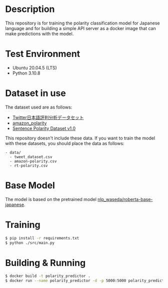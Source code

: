 # Description
This repository is for training the polarity classification model for Japanese language and for building a simple API server as a docker image that can make predictions with the model.

# Test Environment
- Ubuntu 20.04.5 (LTS)
- Python 3.10.8

# Dataset in use
The dataset used are as follows:

- [Twitter日本語評判分析データセット](https://www.db.info.gifu-u.ac.jp/sentiment_analysis/)
- [amazon_polarity](https://huggingface.co/datasets/amazon_polarity)
- [Sentence Polarity Dataset v1.0](https://www.kaggle.com/datasets/nltkdata/sentence-polarity)

This repository doesn't include these data.
If you want to train the model with these datasets, you should place the data as follows:

```
- data/
  - tweet_dataset.csv
  - amazon-polarity.csv
  - rt-polarity.csv
```

# Base Model
The model is based on the pretrained model [nlp_waseda/roberta-base-japanese](https://huggingface.co/nlp-waseda/roberta-base-japanese).

# Training
```sh
$ pip install -r requirements.txt
$ python ./src/main.py
```

# Building & Running
```sh
$ docker build -t polarity_predictor .
$ docker run --name polarity_predictor -d -p 5000:5000 polarity_predictor
```